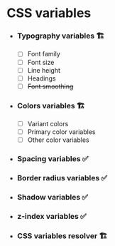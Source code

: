 # CSS variables

- ### Typography variables 🏗

  - [ ] Font family
  - [ ] Font size
  - [ ] Line height
  - [ ] Headings
  - [ ] ~~Font smoothing~~

- ### Colors variables 🏗

  - [ ] Variant colors
  - [ ] Primary color variables
  - [ ] Other color variables

- ### Spacing variables ✅
- ### Border radius variables ✅
- ### Shadow variables ✅
- ### z-index variables ✅
- ### CSS variables resolver 🏗

